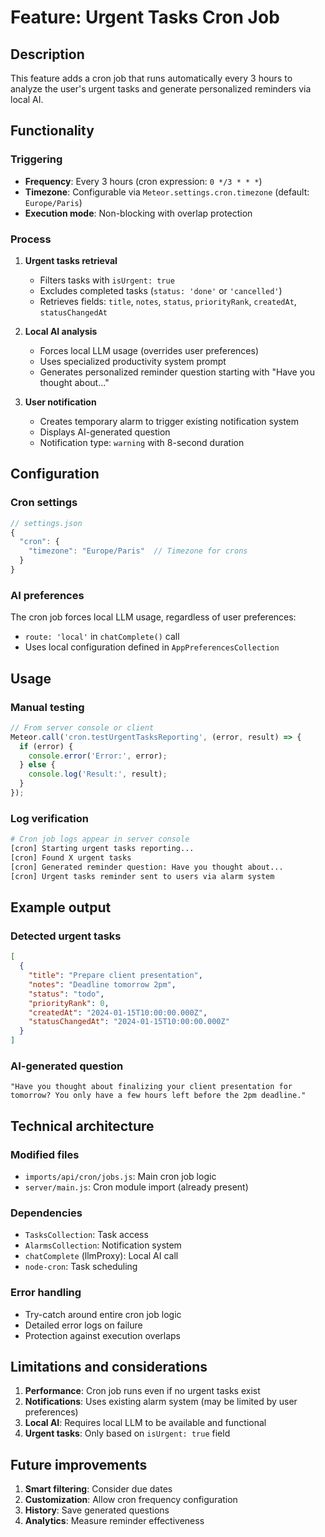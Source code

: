 # Feature: Urgent Tasks Cron Job

## Description

This feature adds a cron job that runs automatically every 3 hours to analyze the user's urgent tasks and generate personalized reminders via local AI.

## Functionality

### Triggering
- **Frequency**: Every 3 hours (cron expression: `0 */3 * * *`)
- **Timezone**: Configurable via `Meteor.settings.cron.timezone` (default: `Europe/Paris`)
- **Execution mode**: Non-blocking with overlap protection

### Process

1. **Urgent tasks retrieval**
   - Filters tasks with `isUrgent: true`
   - Excludes completed tasks (`status: 'done'` or `'cancelled'`)
   - Retrieves fields: `title`, `notes`, `status`, `priorityRank`, `createdAt`, `statusChangedAt`

2. **Local AI analysis**
   - Forces local LLM usage (overrides user preferences)
   - Uses specialized productivity system prompt
   - Generates personalized reminder question starting with "Have you thought about..."

3. **User notification**
   - Creates temporary alarm to trigger existing notification system
   - Displays AI-generated question
   - Notification type: `warning` with 8-second duration

## Configuration

### Cron settings
```javascript
// settings.json
{
  "cron": {
    "timezone": "Europe/Paris"  // Timezone for crons
  }
}
```

### AI preferences
The cron job forces local LLM usage, regardless of user preferences:
- `route: 'local'` in `chatComplete()` call
- Uses local configuration defined in `AppPreferencesCollection`

## Usage

### Manual testing
```javascript
// From server console or client
Meteor.call('cron.testUrgentTasksReporting', (error, result) => {
  if (error) {
    console.error('Error:', error);
  } else {
    console.log('Result:', result);
  }
});
```

### Log verification
```bash
# Cron job logs appear in server console
[cron] Starting urgent tasks reporting...
[cron] Found X urgent tasks
[cron] Generated reminder question: Have you thought about...
[cron] Urgent tasks reminder sent to users via alarm system
```

## Example output

### Detected urgent tasks
```json
[
  {
    "title": "Prepare client presentation",
    "notes": "Deadline tomorrow 2pm",
    "status": "todo",
    "priorityRank": 0,
    "createdAt": "2024-01-15T10:00:00.000Z",
    "statusChangedAt": "2024-01-15T10:00:00.000Z"
  }
]
```

### AI-generated question
```
"Have you thought about finalizing your client presentation for tomorrow? You only have a few hours left before the 2pm deadline."
```

## Technical architecture

### Modified files
- `imports/api/cron/jobs.js`: Main cron job logic
- `server/main.js`: Cron module import (already present)

### Dependencies
- `TasksCollection`: Task access
- `AlarmsCollection`: Notification system
- `chatComplete` (llmProxy): Local AI call
- `node-cron`: Task scheduling

### Error handling
- Try-catch around entire cron job logic
- Detailed error logs on failure
- Protection against execution overlaps

## Limitations and considerations

1. **Performance**: Cron job runs even if no urgent tasks exist
2. **Notifications**: Uses existing alarm system (may be limited by user preferences)
3. **Local AI**: Requires local LLM to be available and functional
4. **Urgent tasks**: Only based on `isUrgent: true` field

## Future improvements

1. **Smart filtering**: Consider due dates
2. **Customization**: Allow cron frequency configuration
3. **History**: Save generated questions
4. **Analytics**: Measure reminder effectiveness
